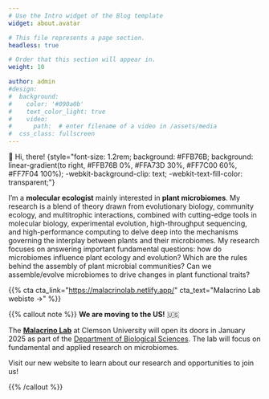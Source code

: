 ```yaml
---
# Use the Intro widget of the Blog template
widget: about.avatar

# This file represents a page section.
headless: true

# Order that this section will appear in.
weight: 10

author: admin
#design:
#  background:
#    color: '#090a0b'
#    text_color_light: true
#    video:
#      path:  # enter filename of a video in /assets/media
#  css_class: fullscreen
---
```


👋 Hi, there! 
{style="font-size: 1.2rem; background: #FFB76B; background: linear-gradient(to right, #FFB76B 0%, #FFA73D 30%, #FF7C00 60%, #FF7F04 100%); -webkit-background-clip: text; -webkit-text-fill-color: transparent;"}

I’m a **molecular ecologist** mainly interested in **plant microbiomes**. My research is a blend of theory drawn from evolutionary biology, community ecology, and multitrophic interactions, combined with cutting-edge tools in molecular biology, experimental evolution, high-throughput sequencing, and high-performance computing to delve deep into the mechanisms governing the interplay between plants and their microbiomes. My research focuses on answering important fundamental questions: how do microbiomes influence plant ecology and evolution? Which are the rules behind the assembly of plant microbial communities? Can we assemble/evolve microbiomes to drive changes in plant functional traits?

{{% cta cta_link="https://malacrinolab.netlify.app/" cta_text="Malacrino Lab webiste →" %}}

{{% callout note %}} **We are moving to the US!** 🇺🇸

The [**Malacrino Lab**](https://malacrinolab.netlify.app/) at Clemson University will open its doors in January 2025 as part of the [Department of Biological Sciences](https://www.clemson.edu/science/academics/departments/biosci/index.html). The lab will focus on fundamental and applied research on microbiomes.

Visit our new website to learn about our research and opportunities to join us!

{{% /callout %}}

